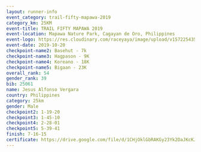 ```yaml
---
layout: runner-info 
event_category: trail-fifty-mapawa-2019 
category_km: 25KM 
event-title: TRAIL FIFTY MAPAWA 2019  
event-location: Mapawa Nature Park, Cagayan de Oro, Philippines 
event-logo: https://res.cloudinary.com/raceyaya/image/upload/v1572254355/logo/trail-fifty-mapawa_fizjmb.jpg 
event-date: 2019-10-20 
checkpoint-name2: Basehut - 7k 
checkpoint-name3: Hagpason - 9K 
checkpoint-name4: Koreano - 18K 
checkpoint-name5: Bigaan - 23K 
overall_rank: 54
gender_rank: 39
bib: 25061
name: Jesus Alfonso Vergara
country: Philippines
category: 25km
gender: Male
checkpoint2: 1-19-20
checkpoint3: 1-45-10
checkpoint4: 2-28-01
checkpoint5: 5-39-41
finish: 7-16-15
certificate: https://drive.google.com/file/d/1CHjOklGbRAKGy23Yk2DaJKcKJiAZnqCA/view?usp=sharing
---
```

